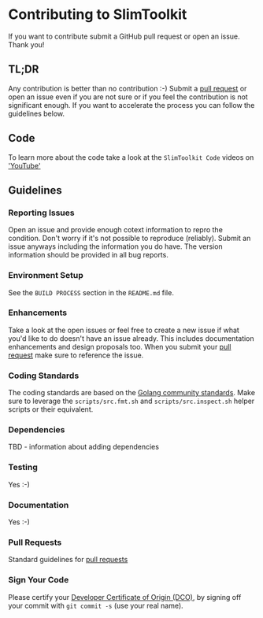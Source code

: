 # Contributing to SlimToolkit

If you want to contribute submit a GitHub pull request or open an issue. Thank you!

## TL;DR

Any contribution is better than no contribution :-) Submit a [pull request](https://help.github.com/articles/using-pull-requests) or open an issue even if you are not sure or if you feel the contribution is not significant enough. If you want to accelerate the process you can follow the guidelines below.

## Code

To learn more about the code take a look at the `SlimToolkit Code` videos on ['YouTube'](https://www.youtube.com/channel/UCy7RHjJlaBhpCCbChrd8POA?sub_confirmation=1)

## Guidelines

### Reporting Issues

Open an issue and provide enough cotext information to repro the condition. Don't worry if it's not possible to reproduce (reliably). Submit an issue anyways including the information you do have. The version information should be provided in all bug reports.

### Environment Setup

See the `BUILD PROCESS` section in the `README.md` file.

### Enhancements

Take a look at the open issues or feel free to create a new issue if what you'd like to do doesn't have an issue already. This includes documentation enhancements and design proposals too. When you submit your [pull request](https://help.github.com/articles/using-pull-requests) make sure to reference the issue.

### Coding Standards

The coding standards are based on the [Golang community standards](https://github.com/golang/go/wiki/CodeReviewComments). Make sure to leverage the `scripts/src.fmt.sh` and `scripts/src.inspect.sh` helper scripts or their equivalent.

### Dependencies

TBD - information about adding dependencies

### Testing

Yes :-)

### Documentation

Yes :-)

### Pull Requests

Standard guidelines for [pull requests](https://help.github.com/articles/using-pull-requests)

### Sign Your Code

Please certify your [Developer Certificate of Origin (DCO)](https://developercertificate.org/), by signing off your commit with `git commit -s` (use your real name).
